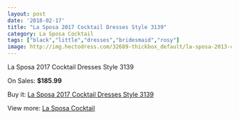 ```yaml
---
layout: post
date: '2018-02-17'
title: "La Sposa 2017 Cocktail Dresses Style 3139"
category: La Sposa Cocktail
tags: ["black","little","dresses","bridesmaid","rosy"]
image: http://img.hectodress.com/32689-thickbox_default/la-sposa-2013-cocktail-dresses-style-3139.jpg
---
```

La Sposa 2017 Cocktail Dresses Style 3139

On Sales: **$185.99**
<a href="https://www.hectodress.com/la-sposa-cocktail/14950-la-sposa-2013-cocktail-dresses-style-3139.html"><amp-img layout="responsive" width="600" height="600" src="//img.hectodress.com/32689-thickbox_default/la-sposa-2013-cocktail-dresses-style-3139.jpg" alt="La Sposa 2017 Cocktail Dresses Style 3139 0" /></a>

Buy it: [La Sposa 2017 Cocktail Dresses Style 3139](https://www.hectodress.com/la-sposa-cocktail/14950-la-sposa-2013-cocktail-dresses-style-3139.html "La Sposa 2017 Cocktail Dresses Style 3139")

View more: [La Sposa Cocktail](https://www.hectodress.com/269-la-sposa-cocktail "La Sposa Cocktail")